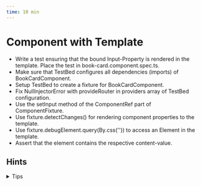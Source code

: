 ```yaml
---
time: 10 min
---
```


# Component with Template

- Write a test ensuring that the bound Input-Property is rendered in the template. Place the test in book-card.component.spec.ts.
- Make sure that TestBed configures all dependencies (imports) of BookCardComponent.
- Setup TestBed to create a fixture for BookCardComponent.
- Fix NullInjectorError with provideRouter in providers array of TestBed configuration.
- Use the setInput method of the ComponentRef part of ComponentFixture.
- Use fixture.detectChanges() for rendering component properties to the template.
- Use fixture.debugElement.query(By.css('<html-selector>')) to access an Element in the template.
- Assert that the element contains the respective content-value.


## Hints

<details>
<summary>Tips</summary>

```ts
import { ComponentFixture, TestBed } from '@angular/core/testing';
import { By } from '@angular/platform-browser';

TestBed.configureTestingModule({
  imports: [BookCardComponent],
  providers: [...]
});

let fixture: ComponentFixture<BookCardComponent>;
fixture = TestBed.createComponent(BookCardComponent);
fixture.detectChanges();
```

```ts
describe('<ws-book-card>', () => {
  describe('template', () => {
    beforeEach(() => {
      // Write your test preparation here
    })
    
    describe('When no content is passed', () => {
      it('defaults to "n/a"', () => {
         // Write your test here
      });
    })
  })
})
```

</details>
